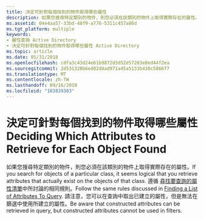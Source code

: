 ```yaml
---
title: 決定可針對每個找到的物件取得哪些屬性
description: 如果您搜尋特定類別的物件，則您必須在該類別的物件上取得實際存在的屬性。
ms.assetid: 04e4aa57-33bd-48f9-a776-5311c457a86d
ms.tgt_platform: multiple
keywords:
- 屬性查詢 Active Directory
- 決定可針對每個找到的物件取得哪些屬性 Active Directory
ms.topic: article
ms.date: 05/31/2018
ms.openlocfilehash: cdfa3c43d24e61b9872d3d52e57283e8ed44f2ea
ms.sourcegitcommit: 2d531328b6ed82d4ad971a45a5131b430c5866f7
ms.translationtype: MT
ms.contentlocale: zh-TW
ms.lasthandoff: 09/16/2019
ms.locfileid: "103839303"
---
```

# <a name="deciding-which-attributes-to-retrieve-for-each-object-found"></a><span data-ttu-id="92a60-105">決定可針對每個找到的物件取得哪些屬性</span><span class="sxs-lookup"><span data-stu-id="92a60-105">Deciding Which Attributes to Retrieve for Each Object Found</span></span>

<span data-ttu-id="92a60-106">如果您搜尋特定類別的物件，則您必須在該類別的物件上取得實際存在的屬性。</span><span class="sxs-lookup"><span data-stu-id="92a60-106">If you search for objects of a particular class, it seems logical that you retrieve attributes that actually exist on the objects of that class.</span></span> <span data-ttu-id="92a60-107">遵循 [尋找要查詢的屬性清單](finding-a-list-of-attributes-to-query.md)中所討論的相同規則。</span><span class="sxs-lookup"><span data-stu-id="92a60-107">Follow the same rules discussed in [Finding a List of Attributes To Query](finding-a-list-of-attributes-to-query.md).</span></span> <span data-ttu-id="92a60-108">請注意，您可以在查詢中取出已建立的屬性，但是無法在篩選中使用所建立的屬性。</span><span class="sxs-lookup"><span data-stu-id="92a60-108">Be aware that constructed attributes can be retrieved in query, but constructed attributes cannot be used in filters.</span></span>

 

 




